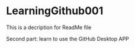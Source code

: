 # LearningGithub001

This is a decription for ReadMe file

Second part: learn to use the GitHub Desktop APP